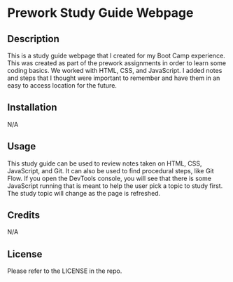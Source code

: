 # Prework Study Guide Webpage

## Description

This is a study guide webpage that I created for my Boot Camp experience. This was created as part of the prework assignments in order to learn some coding basics. We worked with HTML, CSS, and JavaScript. I added notes and steps that I thought were important to remember and have them in an easy to access location for the future. 

## Installation

N/A

## Usage

This study guide can be used to review notes taken on HTML, CSS, JavaScript, and Git. It can also be used to find procedural steps, like Git Flow. If you open the DevTools console, you will see that there is some JavaScript running that is meant to help the user pick a topic to study first. The study topic will change as the page is refreshed. 

## Credits

N/A

## License

Please refer to the LICENSE in the repo.

